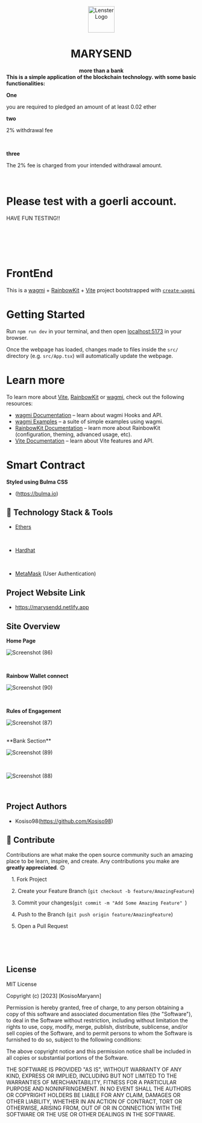 <div align="center">
    <img src="public/logo.gif" height="70" alt="Lenster Logo">
    <h1>MARYSEND</h1>
    <strong align="center">more than a bank </strong>
</div>
<strong>This is a simple application of the blockchain technology. with some basic functionalities:</strong>
<br> 

**One**

you are required to pledged an amount of at least 0.02 ether
<br>


**two**


2% withdrawal fee

<br>

**three**

The 2% fee is charged from your intended withdrawal amount.
<br>

<br>

# Please test with a goerli account.
HAVE FUN TESTING!! 
<br> <br>

<br>
<br>
<br>

# FrontEnd

This is a [wagmi](https://wagmi.sh) + [RainbowKit](https://rainbowkit.com) + [Vite](https://vitejs.dev/) project bootstrapped with [`create-wagmi`](https://github.com/wagmi-dev/wagmi/tree/main/packages/create-wagmi)

# Getting Started

Run `npm run dev` in your terminal, and then open [localhost:5173](http://localhost:5173) in your browser.

Once the webpage has loaded, changes made to files inside the `src/` directory (e.g. `src/App.tsx`) will automatically update the webpage.

# Learn more

To learn more about [Vite](https://vitejs.dev/), [RainbowKit](https://rainbowkit.com) or [wagmi](https://wagmi.sh), check out the following resources:

- [wagmi Documentation](https://wagmi.sh) – learn about wagmi Hooks and API.
- [wagmi Examples](https://wagmi.sh/examples/connect-wallet) – a suite of simple examples using wagmi.
- [RainbowKit Documentation](https://rainbowkit.com/docs/introduction) – learn more about RainbowKit (configuration, theming, advanced usage, etc).
- [Vite Documentation](https://vitejs.dev/) – learn about Vite features and API.


# Smart Contract


**Styled using Bulma CSS**
- (https://bulma.io)

## 🔧 Technology Stack & Tools



- [Ethers](https://docs.ethers.io/)
<br/>

- [Hardhat](https://hardhat.org/)
<br/>

- [MetaMask]() (User Authentication)

## **Project Website Link**

- https://marysendd.netlify.app




## **Site Overview**

**Home Page**

![Screenshot (86)](https://user-images.githubusercontent.com/114183913/228506966-74492a1a-ec04-49b6-9ea2-3805f204758c.png)




<br/>

**Rainbow Wallet connect**

![Screenshot (90)](https://user-images.githubusercontent.com/114183913/228507148-765d729e-99df-4094-9590-b1739b734577.png)

<br/>

**Rules of Engagement**

![Screenshot (87)](https://user-images.githubusercontent.com/114183913/228507196-ed4ec363-38b3-47f0-804f-1d473383d099.png)

<br/>
**Bank Section**

![Screenshot (89)](https://user-images.githubusercontent.com/114183913/228507252-ab29935d-9e35-4230-ab98-e9ac8ddb6d18.png)

<br/>

![Screenshot (88)](https://user-images.githubusercontent.com/114183913/228507317-8fd04cfa-ad58-439c-8841-4f7268fc2c80.png)

<br>







## **Project Authors**

- Kosiso98(https://github.com/Kosiso98)

## 🤝 Contribute
Contributions are what make the open source community such an amazing place to be learn, inspire, and create. Any contributions you make are <strong>greatly appreciated</strong>. 😊
<p>
&emsp;1. Fork Project

</p>
<p>

&emsp;2. Create your Feature Branch (`git checkout -b feature/AmazingFeature`)
</p>

<p>

&emsp;3. Commit your changes(`git commit -m "Add Some Amazing Feature" `)
</p>

<p>

&emsp;4. Push to the Branch (`git push origin feature/AmazingFeature`)
</p>

<p>
&emsp;5. Open a Pull Request

</p>






<br/>
<br/>
<br/>









## **License**

MIT License

Copyright (c) [2023] [KosisoMaryann]

Permission is hereby granted, free of charge, to any person obtaining a copy
of this software and associated documentation files (the "Software"), to deal
in the Software without restriction, including without limitation the rights
to use, copy, modify, merge, publish, distribute, sublicense, and/or sell
copies of the Software, and to permit persons to whom the Software is
furnished to do so, subject to the following conditions:

The above copyright notice and this permission notice shall be included in all
copies or substantial portions of the Software.

THE SOFTWARE IS PROVIDED "AS IS", WITHOUT WARRANTY OF ANY KIND, EXPRESS OR
IMPLIED, INCLUDING BUT NOT LIMITED TO THE WARRANTIES OF MERCHANTABILITY,
FITNESS FOR A PARTICULAR PURPOSE AND NONINFRINGEMENT. IN NO EVENT SHALL THE
AUTHORS OR COPYRIGHT HOLDERS BE LIABLE FOR ANY CLAIM, DAMAGES OR OTHER
LIABILITY, WHETHER IN AN ACTION OF CONTRACT, TORT OR OTHERWISE, ARISING FROM,
OUT OF OR IN CONNECTION WITH THE SOFTWARE OR THE USE OR OTHER DEALINGS IN THE
SOFTWARE.
